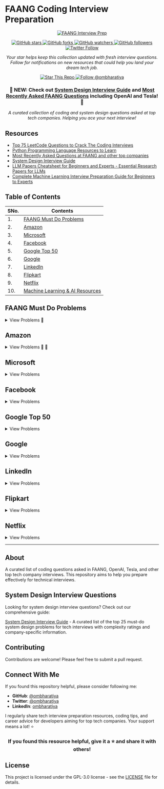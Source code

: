 # FAANG Coding Interview Preparation

<div align="center">
  <a href="https://github.com/ombharatiya/FAANG-Coding-Interview-Questions">
    <img src="https://img.shields.io/badge/🚀%20FAANG%20Interview%20Prep-000000?style=for-the-badge" alt="FAANG Interview Prep" />
  </a>
  
  <p></p>
  
  <a href="https://github.com/ombharatiya/FAANG-Coding-Interview-Questions/stargazers">
    <img src="https://img.shields.io/github/stars/ombharatiya/FAANG-Coding-Interview-Questions?style=for-the-badge&color=yellow" alt="GitHub stars" />
  </a>
  <a href="https://github.com/ombharatiya/FAANG-Coding-Interview-Questions/network/members">
    <img src="https://img.shields.io/github/forks/ombharatiya/FAANG-Coding-Interview-Questions?style=for-the-badge&color=orange" alt="GitHub forks" />
  </a>
  <a href="https://github.com/ombharatiya/FAANG-Coding-Interview-Questions/watchers">
    <img src="https://img.shields.io/github/watchers/ombharatiya/FAANG-Coding-Interview-Questions?style=for-the-badge&color=blue" alt="GitHub watchers" />
  </a>
  <a href="https://github.com/ombharatiya">
    <img src="https://img.shields.io/github/followers/ombharatiya?label=Follow%20%40ombharatiya&style=for-the-badge&color=brightgreen" alt="GitHub followers" />
  </a>
  <a href="https://twitter.com/ombharatiya">
    <img src="https://img.shields.io/twitter/follow/ombharatiya?style=for-the-badge&color=1DA1F2&logo=twitter" alt="Twitter Follow" />
  </a>
</div>

<div align="center">
  <p><em>Your star helps keep this collection updated with fresh interview questions. Follow for notifications on new resources that could help you land your dream tech job.</em></p>
  
  <p>
    <a href="https://github.com/ombharatiya/FAANG-Coding-Interview-Questions/stargazers">
      <img src="https://img.shields.io/badge/⭐%20STAR%20THIS%20REPO-yellow?style=for-the-badge" alt="Star This Repo" />
    </a>
    <a href="https://github.com/ombharatiya?tab=followers">
      <img src="https://img.shields.io/badge/👨‍💻%20FOLLOW%20@OMBHARATIYA-39D353?style=for-the-badge" alt="Follow @ombharatiya" />
    </a>
  </p>

  <h3>🚨 NEW: Check out <a href="./SYSTEM_DESIGN_INTERVIEW.md">System Design Interview Guide</a> and <a href="./FAANG-Recent-Questions.md">Most Recently Asked FAANG Questions</a> including OpenAI and Tesla! 🚨</h3>
  
  <p><i>A curated collection of coding and system design questions asked at top tech companies. Helping you ace your next interview!</i></p>
</div>

## Resources

- [Top 75 LeetCode Questions to Crack The Coding Interviews](./TopLeetCodeProblems.md)
- [Python Programming Language Resources to Learn](./PythonResources.md)
- [Most Recently Asked Questions at FAANG and other top companies](./FAANG-Recent-Questions.md)
- [System Design Interview Guide](./SYSTEM_DESIGN_INTERVIEW.md)
- [LLM Papers Cheatsheet for Beginners and Experts - Essential Research Papers for LLMs](./LLM_PAPERS_CHEATSHEET.md)
- [Complete Machine Learning Interview Preparation Guide for Beginners to Experts](./ML_INTERVIEW_PREP.md)

## Table of Contents

| SNo. | Contents |
| ---- | -------- |
| 1. | [FAANG Must Do Problems](#faang-must-do-problems) |
| 2. | [Amazon](#amazon) |
| 3. | [Microsoft](#microsoft) |
| 4. | [Facebook](#facebook) |
| 5. | [Google Top 50](#google-top-50) |
| 6. | [Google](#google) |
| 7. | [LinkedIn](#linkedin) |
| 8. | [Flipkart](#flipkart) |
| 9. | [Netflix](#netflix) |
| 10. | [Machine Learning & AI Resources](#resources) |

## FAANG Must Do Problems

<details>
  
<summary>View Problems 💋</summary>

| No. | Problem | Difficulty | Time Complexity | Space Complexity |
| --- | ------- | ---------- | --------------- | ---------------- |
| 1 | [Two Sum](https://leetcode.com/problems/two-sum) | Easy | O(n) | O(n) |
| 2 | [Longest Substring Without Repeating Characters](https://leetcode.com/problems/longest-substring-without-repeating-characters) | Medium | O(n) | O(min(m,n)) |
| 3 | [Longest Palindromic Substring](https://leetcode.com/problems/longest-palindromic-substring) | Medium | O(n²) | O(1) |
| 4 | [Container With Most Water](https://leetcode.com/problems/container-with-most-water) | Medium | O(n) | O(1) |
| 5 | [3Sum](https://leetcode.com/problems/3sum) | Medium | O(n²) | O(1) |
| 6 | [Remove Nth Node From End of List](https://leetcode.com/problems/remove-nth-node-from-end-of-list) | Medium | O(n) | O(1) |
| 7 | [Valid Parentheses](https://leetcode.com/problems/valid-parentheses) | Easy | O(n) | O(n) |
| 8 | [Merge Two Sorted Lists](https://leetcode.com/problems/merge-two-sorted-lists) | Easy | O(n+m) | O(1) |
| 9 | [Merge k Sorted Lists](https://leetcode.com/problems/merge-k-sorted-lists) | Hard | O(n log k) | O(1) |
| 10 | [Search in Rotated Sorted Array](https://leetcode.com/problems/search-in-rotated-sorted-array) | Medium | O(log n) | O(1) |
| 11 | [Combination Sum](https://leetcode.com/problems/combination-sum) | Medium | O(2ⁿ) | O(n) |
| 12 | [Rotate Image](https://leetcode.com/problems/rotate-image) | Medium | O(n²) | O(1) |
| 13 | [Group Anagrams](https://leetcode.com/problems/group-anagrams) | Medium | O(n k log k) | O(n k) |
| 14 | [Maximum Subarray](https://leetcode.com/problems/maximum-subarray) | Easy | O(n) | O(1) |
| 15 | [Spiral Matrix](https://leetcode.com/problems/spiral-matrix) | Medium | O(m×n) | O(1) |
| 16 | [Jump Game](https://leetcode.com/problems/jump-game) | Medium | O(n) | O(1) |
| 17 | [Merge Intervals](https://leetcode.com/problems/merge-intervals) | Medium | O(n log n) | O(n) |
| 18 | [Insert Interval](https://leetcode.com/problems/insert-interval) | Medium | O(n) | O(n) |
| 19 | [Unique Paths](https://leetcode.com/problems/unique-paths) | Medium | O(m×n) | O(m×n) |
| 20 | [Climbing Stairs](https://leetcode.com/problems/climbing-stairs) | Easy | O(n) | O(1) |
| 21 | [Set Matrix Zeroes](https://leetcode.com/problems/set-matrix-zeroes) | Medium | O(m×n) | O(1) |
| 22 | [Minimum Window Substring](https://leetcode.com/problems/minimum-window-substring) | Hard | O(n) | O(k) |
| 23 | [Word Search](https://leetcode.com/problems/word-search) | Medium | O(m×n×4ᵏ) | O(k) |
| 24 | [Decode Ways](https://leetcode.com/problems/decode-ways) | Medium | O(n) | O(n) |
| 25 | [Validate Binary Search Tree](https://leetcode.com/problems/validate-binary-search-tree) | Medium | O(n) | O(h) |
| 26 | [Same Tree](https://leetcode.com/problems/same-tree) | Easy | O(n) | O(h) |
| 27 | [Binary Tree Level Order Traversal](https://leetcode.com/problems/binary-tree-level-order-traversal) | Medium | O(n) | O(n) |
| 28 | [Maximum Depth of Binary Tree](https://leetcode.com/problems/maximum-depth-of-binary-tree) | Easy | O(n) | O(h) |
| 29 | [Construct Binary Tree from Preorder and Inorder Traversal](https://leetcode.com/problems/construct-binary-tree-from-preorder-and-inorder-traversal) | Medium | O(n) | O(n) |
| 30 | [Best Time to Buy and Sell Stock](https://leetcode.com/problems/best-time-to-buy-and-sell-stock) | Easy | O(n) | O(1) |

</details>

## Amazon

<details>
<summary>View Problems 💋 🏀</summary>

| No. | Problem | Difficulty | Time Complexity | Space Complexity |
| --- | ------- | ---------- | --------------- | ---------------- |
| 1 | [Two Sum](https://leetcode.com/problems/two-sum) | Easy | O(n) | O(n) |
| 2 | [Add Two Numbers](https://leetcode.com/problems/add-two-numbers) | Medium | O(max(m,n)) | O(max(m,n)) |
| 3 | [Longest Substring Without Repeating Characters](https://leetcode.com/problems/longest-substring-without-repeating-characters) | Medium | O(n) | O(min(m,n)) |
| 4 | [Median of Two Sorted Arrays](https://leetcode.com/problems/median-of-two-sorted-arrays) | Hard 🏀 | O(log(min(m,n))) | O(1) |
| 5 | [Longest Palindromic Substring](https://leetcode.com/problems/longest-palindromic-substring) | Medium 🏀| O(n²) | O(1) |
| 6 | [ZigZag Conversion](https://leetcode.com/problems/zigzag-conversion) | Medium | O(n) | O(n) |
| 7 | [String to Integer (atoi)](https://leetcode.com/problems/string-to-integer-atoi) | Medium | O(n) | O(1) |
| 8 | [3Sum](https://leetcode.com/problems/3sum) | Medium | O(n²) | O(1) or O(n) |
| 9 | [Letter Combinations of a Phone Number](https://leetcode.com/problems/letter-combinations-of-a-phone-number) | Medium | O(4ⁿ) | O(n) |
| 10 | [Valid Parentheses](https://leetcode.com/problems/valid-parentheses) | Easy | O(n) | O(n) |

</details>

## Microsoft

<details>
<summary>View Problems</summary>

| No. | Problem | Difficulty | Time Complexity | Space Complexity |
| --- | ------- | ---------- | --------------- | ---------------- |
| 1 | [Two Sum](https://leetcode.com/problems/two-sum) | Easy | O(n) | O(n) |
| 2 | [Add Two Numbers](https://leetcode.com/problems/add-two-numbers) | Medium | O(max(m,n)) | O(max(m,n)) |
| 3 | [Median of Two Sorted Arrays](https://leetcode.com/problems/median-of-two-sorted-arrays) | Hard | O(log(min(m,n))) | O(1) |
| 4 | [Longest Palindromic Substring](https://leetcode.com/problems/longest-palindromic-substring) | Medium | O(n²) | O(1) |
| 5 | [String to Integer (atoi)](https://leetcode.com/problems/string-to-integer-atoi) | Medium | O(n) | O(1) |
| 6 | [Roman to Integer](https://leetcode.com/problems/roman-to-integer) | Easy | O(n) | O(1) |
| 7 | [3Sum](https://leetcode.com/problems/3sum) | Medium | O(n²) | O(1) or O(n) |
| 8 | [Valid Parentheses](https://leetcode.com/problems/valid-parentheses) | Easy | O(n) | O(n) |
| 9 | [Merge Two Sorted Lists](https://leetcode.com/problems/merge-two-sorted-lists) | Easy | O(n+m) | O(1) |
| 10 | [Merge k Sorted Lists](https://leetcode.com/problems/merge-k-sorted-lists) | Hard | O(n log k) | O(1) |

</details>

## Facebook

<details>
<summary>View Problems</summary>

| No. | Problem | Difficulty | Time Complexity | Space Complexity |
| --- | ------- | ---------- | --------------- | ---------------- |
| 1 | [Regular Expression Matching](https://leetcode.com/problems/regular-expression-matching) | Hard | O(m×n) | O(m×n) |
| 2 | [Roman to Integer](https://leetcode.com/problems/roman-to-integer) | Easy | O(n) | O(1) |
| 3 | [3Sum](https://leetcode.com/problems/3sum) | Medium | O(n²) | O(1) or O(n) |
| 4 | [Letter Combinations of a Phone Number](https://leetcode.com/problems/letter-combinations-of-a-phone-number) | Medium | O(4ⁿ) | O(n) |
| 5 | [Valid Parentheses](https://leetcode.com/problems/valid-parentheses) | Easy | O(n) | O(n) |
| 6 | [Merge k Sorted Lists](https://leetcode.com/problems/merge-k-sorted-lists) | Hard | O(n log k) | O(1) |
| 7 | [Reverse Nodes in k-Group](https://leetcode.com/problems/reverse-nodes-in-k-group) | Hard | O(n) | O(1) |
| 8 | [Remove Duplicates from Sorted Array](https://leetcode.com/problems/remove-duplicates-from-sorted-array) | Easy | O(n) | O(1) |
| 9 | [Implement strStr()](https://leetcode.com/problems/implement-strstr) | Easy | O(n×m) | O(1) |
| 10 | [Search in Rotated Sorted Array](https://leetcode.com/problems/search-in-rotated-sorted-array) | Medium | O(log n) | O(1) |

</details>

## Google Top 50

<details>
<summary>View Problems</summary>

| No. | Problem | Difficulty | Time Complexity | Space Complexity |
| --- | ------- | ---------- | --------------- | ---------------- |
| 1 | [Two Sum](https://leetcode.com/problems/two-sum) | Easy | O(n) | O(n) |
| 2 | [Insert Interval](https://leetcode.com/problems/insert-interval) | Medium | O(n) | O(n) |
| 3 | [Text Justification](https://leetcode.com/problems/text-justification) | Hard | O(n) | O(n) |
| 4 | [Minimum Window Substring](https://leetcode.com/problems/minimum-window-substring) | Hard | O(n) | O(k) |
| 5 | [Maximal Rectangle](https://leetcode.com/problems/maximal-rectangle) | Hard | O(m×n) | O(n) |
| 6 | [The Skyline Problem](https://leetcode.com/problems/the-skyline-problem) | Hard | O(n log n) | O(n) |
| 7 | [Maximal Square](https://leetcode.com/problems/maximal-square) | Medium | O(m×n) | O(m×n) |
| 8 | [Find Median from Data Stream](https://leetcode.com/problems/find-median-from-data-stream) | Hard | O(log n) insert, O(1) find | O(n) |
| 9 | [Bulls and Cows](https://leetcode.com/problems/bulls-and-cows) | Medium | O(n) | O(1) |
| 10 | [Count of Smaller Numbers After Self](https://leetcode.com/problems/count-of-smaller-numbers-after-self) | Hard | O(n log n) | O(n) |

</details>

## Google

<details>
<summary>View Problems</summary>

| No. | Problem | Difficulty | Time Complexity | Space Complexity |
| --- | ------- | ---------- | --------------- | ---------------- |
| 1 | [Two Sum](https://leetcode.com/problems/two-sum) | Easy | O(n) | O(n) |
| 2 | [Insert Interval](https://leetcode.com/problems/insert-interval) | Medium | O(n) | O(n) |
| 3 | [Text Justification](https://leetcode.com/problems/text-justification) | Hard | O(n) | O(n) |
| 4 | [Minimum Window Substring](https://leetcode.com/problems/minimum-window-substring) | Hard | O(n) | O(k) |
| 5 | [Maximal Rectangle](https://leetcode.com/problems/maximal-rectangle) | Hard | O(m×n) | O(n) |
| 6 | [The Skyline Problem](https://leetcode.com/problems/the-skyline-problem) | Hard | O(n log n) | O(n) |
| 7 | [Maximal Square](https://leetcode.com/problems/maximal-square) | Medium | O(m×n) | O(m×n) |
| 8 | [Find Median from Data Stream](https://leetcode.com/problems/find-median-from-data-stream) | Hard | O(log n) insert, O(1) find | O(n) |
| 9 | [Bulls and Cows](https://leetcode.com/problems/bulls-and-cows) | Medium | O(n) | O(1) |
| 10 | [Count of Smaller Numbers After Self](https://leetcode.com/problems/count-of-smaller-numbers-after-self) | Hard | O(n log n) | O(n) |

</details>

## LinkedIn

<details>
<summary>View Problems</summary>

| No. | Problem | Difficulty | Time Complexity | Space Complexity |
| --- | ------- | ---------- | --------------- | ---------------- |
| 1 | [Nested List Weight Sum II](https://leetcode.com/problems/nested-list-weight-sum-ii) | Medium | O(n) | O(n) |
| 2 | [Shortest Word Distance II](https://leetcode.com/problems/shortest-word-distance-ii) | Medium | O(n) | O(n) |
| 3 | [Closest Binary Search Tree Value II](https://leetcode.com/problems/closest-binary-search-tree-value-ii) | Medium | O(n) | O(n) |
| 4 | [Two Sum III - Data structure design](https://leetcode.com/problems/two-sum-iii-data-structure-design) | Easy | O(n) | O(n) |
| 5 | [Nested List Weight Sum](https://leetcode.com/problems/nested-list-weight-sum) | Medium | O(n) | O(n) |
| 6 | [Max Stack](https://leetcode.com/problems/max-stack) | Medium | O(n) | O(n) |
| 7 | [Find Leaves of Binary Tree](https://leetcode.com/problems/find-leaves-of-binary-tree) | Medium | O(n) | O(n) |
| 8 | [All O'one Data Structure](https://leetcode.com/problems/all-oone-data-structure) | Hard | O(1) for each operation | O(n) |
| 9 | [Can Place Flowers](https://leetcode.com/problems/can-place-flowers) | Easy | O(n) | O(1) |
| 10 | [Factor Combinations](https://leetcode.com/problems/factor-combinations) | Medium | O(2ⁿ) | O(n) |
| 11 | [Paint House](https://leetcode.com/problems/paint-house) | Medium | O(n) | O(1) |
| 12 | [Paint House II](https://leetcode.com/problems/paint-house-ii) | Hard | O(n×k) | O(n) |
| 13 | [Evaluate Reverse Polish Notation](https://leetcode.com/problems/evaluate-reverse-polish-notation) | Medium | O(n) | O(n) |
| 14 | [Shortest Word Distance](https://leetcode.com/problems/shortest-word-distance) | Easy | O(n) | O(1) |
| 15 | [Text Justification](https://leetcode.com/problems/text-justification) | Hard | O(n) | O(n) |
| 16 | [Count Different Palindromic Subsequences](https://leetcode.com/problems/count-different-palindromic-subsequences) | Hard | O(n²) | O(n²) |
| 17 | [Binary Tree Upside Down](https://leetcode.com/problems/binary-tree-upside-down) | Medium | O(n) | O(n) |
| 18 | [Max Points on a Line](https://leetcode.com/problems/max-points-on-a-line) | Hard | O(n²) | O(n) |
| 19 | [Partition to K Equal Sum Subsets](https://leetcode.com/problems/partition-to-k-equal-sum-subsets) | Hard | O(n×2^n) | O(n) |
| 20 | [Insert Delete GetRandom O(1)](https://leetcode.com/problems/insert-delete-getrandom-o1) | Medium | O(1) for each operation | O(n) |
| 21 | [Number of Islands](https://leetcode.com/problems/number-of-islands) | Medium | O(m×n) | O(m×n) |
| 22 | [Exclusive Time of Functions](https://leetcode.com/problems/exclusive-time-of-functions) | Medium | O(n) | O(n) |
| 23 | [Valid Triangle Number](https://leetcode.com/problems/valid-triangle-number) | Medium | O(n²) | O(1) |
| 24 | [Valid Number](https://leetcode.com/problems/valid-number) | Medium | O(n) | O(1) |
| 25 | [Repeated DNA Sequences](https://leetcode.com/problems/repeated-dna-sequences) | Medium | O(n) | O(n) |

</details>

## Flipkart

<details>
<summary>View Problems</summary>

| No. | Problem | Difficulty | Time Complexity | Space Complexity |
| --- | ------- | ---------- | --------------- | ---------------- |
| 1 | [Add Two Numbers](https://leetcode.com/problems/add-two-numbers) | Medium | O(max(m,n)) | O(max(m,n)) |

</details>

## Netflix

<details>
<summary>View Problems</summary>

| No. | Problem | Difficulty | Time Complexity | Space Complexity |
| --- | ------- | ---------- | --------------- | ---------------- |
| 1 | [LRU Cache](https://leetcode.com/problems/lru-cache) | Medium | O(1) for each operation | O(n) |
| 2 | [Department Top Three Salaries](https://leetcode.com/problems/department-top-three-salaries) | Hard | O(n log k) | O(n) |

</details>

---

## About

A curated list of coding questions asked in FAANG, OpenAI, Tesla, and other top tech company interviews. This repository aims to help you prepare effectively for technical interviews.

## System Design Interview Questions

Looking for system design interview questions? Check out our comprehensive guide:

[System Design Interview Guide](SYSTEM_DESIGN_INTERVIEW.md) - A curated list of the top 25 must-do system design problems for tech interviews with complexity ratings and company-specific information.

## Contributing

Contributions are welcome! Please feel free to submit a pull request.

## Connect With Me

If you found this repository helpful, please consider following me:

- **GitHub**: [@ombharatiya](https://github.com/ombharatiya)
- **Twitter**: [@ombharatiya](https://twitter.com/ombharatiya)
- **LinkedIn**: [ombharatiya](https://linkedin.com/in/ombharatiya)

I regularly share tech interview preparation resources, coding tips, and career advice for developers aiming for top tech companies. Your support means a lot! ⭐

<div align="center">
  
### If you found this resource helpful, give it a ⭐ and share it with others!

</div>

## License

This project is licensed under the GPL-3.0 license - see the [LICENSE](LICENSE) file for details.
